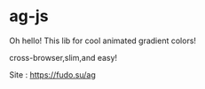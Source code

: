 # ag-js
Oh hello!
This lib for cool animated gradient colors!

cross-browser,slim,and easy!

Site : https://fudo.su/ag
